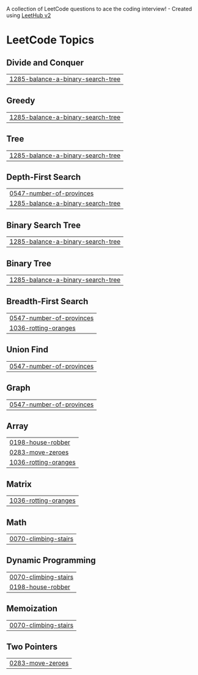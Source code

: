 A collection of LeetCode questions to ace the coding interview! - Created using [LeetHub v2](https://github.com/arunbhardwaj/LeetHub-2.0)
<!---LeetCode Topics Start-->
# LeetCode Topics
## Divide and Conquer
|  |
| ------- |
| [1285-balance-a-binary-search-tree](https://github.com/mihirh19/leetcode_solution/tree/master/1285-balance-a-binary-search-tree) |
## Greedy
|  |
| ------- |
| [1285-balance-a-binary-search-tree](https://github.com/mihirh19/leetcode_solution/tree/master/1285-balance-a-binary-search-tree) |
## Tree
|  |
| ------- |
| [1285-balance-a-binary-search-tree](https://github.com/mihirh19/leetcode_solution/tree/master/1285-balance-a-binary-search-tree) |
## Depth-First Search
|  |
| ------- |
| [0547-number-of-provinces](https://github.com/mihirh19/leetcode_solution/tree/master/0547-number-of-provinces) |
| [1285-balance-a-binary-search-tree](https://github.com/mihirh19/leetcode_solution/tree/master/1285-balance-a-binary-search-tree) |
## Binary Search Tree
|  |
| ------- |
| [1285-balance-a-binary-search-tree](https://github.com/mihirh19/leetcode_solution/tree/master/1285-balance-a-binary-search-tree) |
## Binary Tree
|  |
| ------- |
| [1285-balance-a-binary-search-tree](https://github.com/mihirh19/leetcode_solution/tree/master/1285-balance-a-binary-search-tree) |
## Breadth-First Search
|  |
| ------- |
| [0547-number-of-provinces](https://github.com/mihirh19/leetcode_solution/tree/master/0547-number-of-provinces) |
| [1036-rotting-oranges](https://github.com/mihirh19/leetcode_solution/tree/master/1036-rotting-oranges) |
## Union Find
|  |
| ------- |
| [0547-number-of-provinces](https://github.com/mihirh19/leetcode_solution/tree/master/0547-number-of-provinces) |
## Graph
|  |
| ------- |
| [0547-number-of-provinces](https://github.com/mihirh19/leetcode_solution/tree/master/0547-number-of-provinces) |
## Array
|  |
| ------- |
| [0198-house-robber](https://github.com/mihirh19/leetcode_solution/tree/master/0198-house-robber) |
| [0283-move-zeroes](https://github.com/mihirh19/leetcode_solution/tree/master/0283-move-zeroes) |
| [1036-rotting-oranges](https://github.com/mihirh19/leetcode_solution/tree/master/1036-rotting-oranges) |
## Matrix
|  |
| ------- |
| [1036-rotting-oranges](https://github.com/mihirh19/leetcode_solution/tree/master/1036-rotting-oranges) |
## Math
|  |
| ------- |
| [0070-climbing-stairs](https://github.com/mihirh19/leetcode_solution/tree/master/0070-climbing-stairs) |
## Dynamic Programming
|  |
| ------- |
| [0070-climbing-stairs](https://github.com/mihirh19/leetcode_solution/tree/master/0070-climbing-stairs) |
| [0198-house-robber](https://github.com/mihirh19/leetcode_solution/tree/master/0198-house-robber) |
## Memoization
|  |
| ------- |
| [0070-climbing-stairs](https://github.com/mihirh19/leetcode_solution/tree/master/0070-climbing-stairs) |
## Two Pointers
|  |
| ------- |
| [0283-move-zeroes](https://github.com/mihirh19/leetcode_solution/tree/master/0283-move-zeroes) |
<!---LeetCode Topics End-->